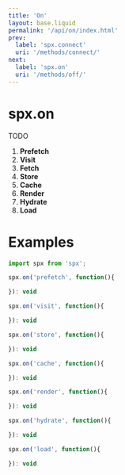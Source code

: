 ```yaml
---
title: 'On'
layout: base.liquid
permalink: '/api/on/index.html'
prev:
  label: 'spx.connect'
  uri: '/methods/connect/'
next:
  label: 'spx.on'
  uri: '/methods/off/'
---
```


# spx.on

TODO

1. **Prefetch**
2. **Visit**
3. **Fetch**
4. **Store**
5. **Cache**
6. **Render**
7. **Hydrate**
8. **Load**

# Examples

<!-- prettier-ignore -->
```js
import spx from 'spx';

spx.on('prefetch', function(){

}): void

spx.on('visit', function(){

}): void

spx.on('store', function(){

}): void

spx.on('cache', function(){

}): void

spx.on('render', function(){

}): void

spx.on('hydrate', function(){

}): void

spx.on('load', function(){

}): void
```
